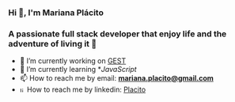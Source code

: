 ### Hi 👋, I'm Mariana Plácito
### A passionate full stack developer that enjoy life and the adventure of living it 🙂

- 🔭 I’m currently working on [GEST](https://github.com/Placito/GEST_tasks)
- 🌱 I’m currently learning **JavaScript*
- 📫 How to reach me by email: **mariana.placito@gmail.com**
- <img src='https://store-images.s-microsoft.com/image/apps.31120.9007199266245564.44dc7699-748d-4c34-ba5e-d04eb48f7960.bc4172bd-63f0-455a-9acd-5457f44e4473' alt='linkedin' height='10'>  How to reach me by linkedin: [Placito](https://www.linkedin.com/in/mariana-pl%C3%A1cito-a4242177/) 

<!--
**Placito/Placito** is a ✨ _special_ ✨ repository because its `README.md` (this file) appears on your GitHub profile.

Here are some ideas to get you started:

- 🔭 I’m currently working on [Bycicle_shop](https://github.com/4GeeksAcademy/Bycicle_shop)
- 🌱 I’m currently learning **Full-Stack Software Developer at 4Geeks**
- 👯 I’m looking to collaborate on ...
- 🤔 I’m looking for help with ...
- 💬 Ask me about ...
- 📫 How to reach me: **mariana.placito@gmail.com**
- 😄 Pronouns: ...
- ⚡ Fun fact: ...
-->
